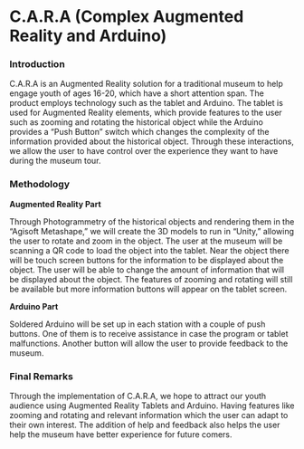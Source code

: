 # C.A.R.A (Complex Augmented Reality and Arduino)

### Introduction
C.A.R.A is an Augmented Reality solution for a traditional museum to help engage youth of ages 16-20, which have a short attention span. The product employs technology such as the tablet and Arduino. The tablet is used for Augmented Reality elements, which provide features to the user such as zooming and rotating the historical object while the Arduino provides a “Push Button” switch which changes the complexity of the information provided about the historical object. Through these interactions, we allow the user to have control over the experience they want to have during the museum tour. 

### Methodology
**Augmented Reality Part**

Through Photogrammetry of the historical objects and rendering them in the “Agisoft Metashape,” we will create the 3D models to run in “Unity,” allowing the user to rotate and zoom in the object. The user at the museum will be scanning a QR code to load the object into the tablet. Near the object there will be touch screen buttons for the information to be displayed about the object. 
The user will be able to change the amount of information that will be displayed about the object. The features of zooming and rotating will still be available but more information buttons will appear on the tablet screen. 

**Arduino Part**

Soldered Arduino will be set up in each station with a couple of push buttons. One of them is to receive assistance in case the program or tablet malfunctions. Another button will allow the user to provide feedback to the museum. 

### Final Remarks
Through the implementation of C.A.R.A, we hope to attract our youth audience using Augmented Reality Tablets and Arduino. Having features like zooming and rotating and relevant information which the user can adapt to their own interest. The addition of help and feedback also helps the user help the museum have better experience for future comers. 
